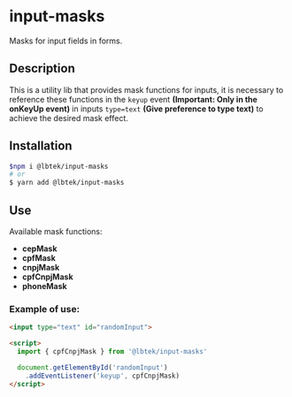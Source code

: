 # input-masks
Masks for input fields in forms.

## Description
This is a utility lib that provides mask functions for inputs, it is necessary to reference these functions in the `keyup` event **(Important: Only in the onKeyUp event)** in inputs `type=text` **(Give preference to type text)** to achieve the desired mask effect.

## Installation
```bash
$npm i @lbtek/input-masks
# or
$ yarn add @lbtek/input-masks
```

## Use
Available mask functions:

- **cepMask**
- **cpfMask**
- **cnpjMask**
- **cpfCnpjMask**
- **phoneMask**

### Example of use:

```html
<input type="text" id="randomInput">

<script>
  import { cpfCnpjMask } from '@lbtek/input-masks'

  document.getElementById('randomInput')
    .addEventListener('keyup', cpfCnpjMask)
</script>
```
